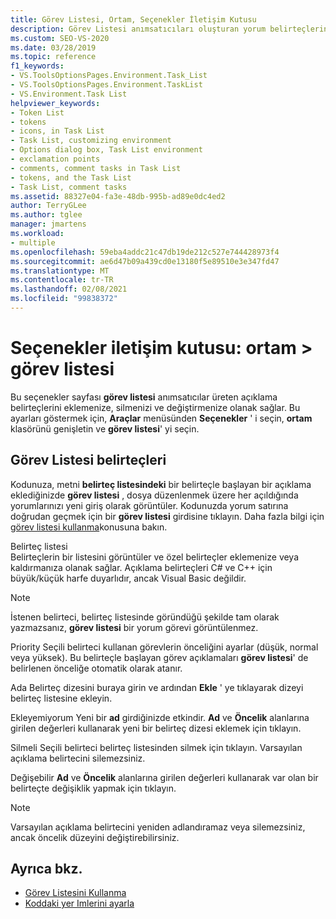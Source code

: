 ```yaml
---
title: Görev Listesi, Ortam, Seçenekler İletişim Kutusu
description: Görev Listesi anımsatıcıları oluşturan yorum belirteçlerini eklemek, silmek ve değiştirmek için ortam bölümündeki Görev Listesi sayfasını nasıl kullanacağınızı öğrenin.
ms.custom: SEO-VS-2020
ms.date: 03/28/2019
ms.topic: reference
f1_keywords:
- VS.ToolsOptionsPages.Environment.Task_List
- VS.ToolsOptionsPages.Environment.TaskList
- VS.Environment.Task List
helpviewer_keywords:
- Token List
- tokens
- icons, in Task List
- Task List, customizing environment
- Options dialog box, Task List environment
- exclamation points
- comments, comment tasks in Task List
- tokens, and the Task List
- Task List, comment tasks
ms.assetid: 88327e04-fa3e-48db-995b-ad89e0dc4ed2
author: TerryGLee
ms.author: tglee
manager: jmartens
ms.workload:
- multiple
ms.openlocfilehash: 59eba4addc21c47db19de212c527e744428973f4
ms.sourcegitcommit: ae6d47b09a439cd0e13180f5e89510e3e347fd47
ms.translationtype: MT
ms.contentlocale: tr-TR
ms.lasthandoff: 02/08/2021
ms.locfileid: "99838372"
---
```

# <a name="options-dialog-box-environment--task-list"></a>Seçenekler iletişim kutusu: ortam \> görev listesi

Bu seçenekler sayfası **görev listesi** anımsatıcılar üreten açıklama belirteçlerini eklemenize, silmenizi ve değiştirmenize olanak sağlar. Bu ayarları göstermek için, **Araçlar** menüsünden **Seçenekler** ' i seçin, **ortam** klasörünü genişletin ve **görev listesi**' yi seçin.

## <a name="task-list-tokens"></a>Görev Listesi belirteçleri

Kodunuza, metni **belirteç listesindeki** bir belirteçle başlayan bir açıklama eklediğinizde **görev listesi** , dosya düzenlenmek üzere her açıldığında yorumlarınızı yeni giriş olarak görüntüler. Kodunuzda yorum satırına doğrudan geçmek için bir **görev listesi** girdisine tıklayın. Daha fazla bilgi için [görev listesi kullanma](../../ide/using-the-task-list.md)konusuna bakın.

Belirteç listesi \
Belirteçlerin bir listesini görüntüler ve özel belirteçler eklemenize veya kaldırmanıza olanak sağlar. Açıklama belirteçleri C# ve C++ için büyük/küçük harfe duyarlıdır, ancak Visual Basic değildir.

> [!NOTE]
> İstenen belirteci, belirteç listesinde göründüğü şekilde tam olarak yazmazsanız, **görev listesi** bir yorum görevi görüntülenmez.

Priority
Seçili belirteci kullanan görevlerin önceliğini ayarlar (düşük, normal veya yüksek). Bu belirteçle başlayan görev açıklamaları **görev listesi**' de belirlenen önceliğe otomatik olarak atanır.

Ada
Belirteç dizesini buraya girin ve ardından **Ekle** ' ye tıklayarak dizeyi belirteç listesine ekleyin.

Ekleyemiyorum
Yeni bir **ad** girdiğinizde etkindir. **Ad** ve **Öncelik** alanlarına girilen değerleri kullanarak yeni bir belirteç dizesi eklemek için tıklayın.

Silmeli
Seçili belirteci belirteç listesinden silmek için tıklayın. Varsayılan açıklama belirtecini silemezsiniz.

Değişebilir
**Ad** ve **Öncelik** alanlarına girilen değerleri kullanarak var olan bir belirteçte değişiklik yapmak için tıklayın.

> [!NOTE]
> Varsayılan açıklama belirtecini yeniden adlandıramaz veya silemezsiniz, ancak öncelik düzeyini değiştirebilirsiniz.

## <a name="see-also"></a>Ayrıca bkz.

- [Görev Listesini Kullanma](../../ide/using-the-task-list.md)
- [Koddaki yer Imlerini ayarla](../../ide/setting-bookmarks-in-code.md)
